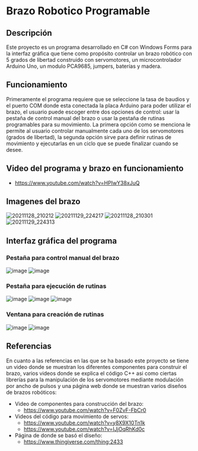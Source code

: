 # Brazo Robotico Programable

## Descripción
Este proyecto es un programa desarrollado en C# con Windows Forms para la interfaz gráfica que tiene como propósito controlar un brazo robótico con 5 grados de libertad construido con servomotores, un microcontrolador Arduino Uno, un modulo PCA9685, jumpers, baterías y madera.

## Funcionamiento
Primeramente el programa requiere que se seleccione la tasa de baudios y el puerto COM donde esta conectada la placa Arduino para poder utilizar el brazo, el usuario puede escoger entre dos opciones de control: usar la pestaña de control manual del brazo o usar la pestaña de rutinas programables para su movimiento. La primera opción como se menciona le permite al usuario controlar manualmente cada uno de los servomotores (grados de libertad), la segunda opción sirve para definir rutinas de movimiento y ejecutarlas en un ciclo que se puede finalizar cuando se desee.

## Video del programa y brazo en funcionamiento
- https://www.youtube.com/watch?v=HPIwY38xJuQ

## Imagenes del brazo
![20211128_210212](https://user-images.githubusercontent.com/65438145/180367477-9f8736fa-aa8d-408f-81f1-80fc7d03bee2.jpg)
![20211129_224217](https://user-images.githubusercontent.com/65438145/180367564-870a7b60-fffb-4dfe-a260-c46a665cdaad.jpg)
![20211128_210301](https://user-images.githubusercontent.com/65438145/180367680-efd81e3d-ad6c-4098-b2e5-d42b8c956cf5.jpg)
![20211129_224313](https://user-images.githubusercontent.com/65438145/180367601-d1761cc2-c63d-46c1-8ef6-24d4c62fa454.jpg)

## Interfaz gráfica del programa
### Pestaña para control manual del brazo
![image](https://user-images.githubusercontent.com/65438145/180368118-ba5277de-8475-4c9b-af83-d68c8ffd8044.png)
![image](https://user-images.githubusercontent.com/65438145/180368209-9dd1cb5f-6103-4d94-9396-078f3967f5b8.png)

### Pestaña para ejecución de rutinas
![image](https://user-images.githubusercontent.com/65438145/180368266-526c54a3-2f4d-495e-a526-1c8e483a0537.png)
![image](https://user-images.githubusercontent.com/65438145/180368326-7ceb4bf9-31d8-477e-8fe6-a4ee88ea21a9.png)
![image](https://user-images.githubusercontent.com/65438145/180368407-8bd7b0cf-643a-47c0-8577-bc1006148be2.png)

### Ventana para creación de rutinas
![image](https://user-images.githubusercontent.com/65438145/180368474-5c44c36c-52c7-428d-a605-ed78243205bb.png)
![image](https://user-images.githubusercontent.com/65438145/180368522-ef09a335-438d-4d46-b64d-7c8989eb4e41.png)

## Referencias
En cuanto a las referencias en las que se ha basado este proyecto se tiene un video donde se muestran los diferentes componentes para construir el brazo, varios videos donde se explica el código C++ asi como ciertas librerías para la manipulación de los servomotores mediante modulación por ancho de pulsos y una página web donde se muestran varios diseños de brazos robóticos:
- Video de componentes para construcción del brazo: 
  - https://www.youtube.com/watch?v=F0ZvF-FbCr0
- Videos del código para movimiento de servos: 
  - https://www.youtube.com/watch?v=y8X9X10Tn1k
  - https://www.youtube.com/watch?v=IJjOqRhKd0c
- Página de donde se basó el diseño: 
  - https://www.thingiverse.com/thing:2433
